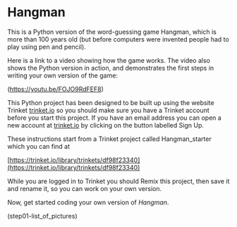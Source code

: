 # Hangman

This is a Python version of the word-guessing game Hangman, which is more than 100 years old (but before computers were invented people had to play using pen and pencil).

Here is a link to a video showing how the game works. The video also shows the Python version in action, and demonstrates the first steps in writing your own version of the game:

(https://youtu.be/FOJO9RdFEF8)

This Python project has been designed to be built up using the website Trinket [trinket.io](https://trinket.io/) so you should make sure you have a Trinket account before you start this project. If you have an email address you can open a new account at [trinket.io](https://trinket.io/) by clicking on the button labelled Sign Up.

These instructions start from a Trinket project called Hangman_starter which you can find at

[https://trinket.io/library/trinkets/df98f23340](https://trinket.io/library/trinkets/df98f23340)

While you are logged in to Trinket you should Remix this project, then save it and rename it, so you can work on your own version.

Now, get started coding your own version of *Hangman*.

(step01-list_of_pictures)




